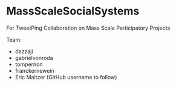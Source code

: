 # MassScaleSocialSystems
For TweetPing Collaboration on Mass Scale Participatory Projects

Team:

* dazzaji  
* gabrielvonroda  
* tompernon  
* franckernewein  
* Eric Maltzer (GitHub username to follow)
